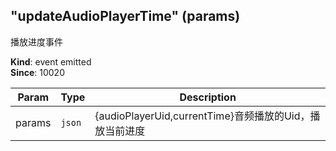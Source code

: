 <a name="module_miot/host/audio..AudioEvent.event_updateAudioPlayerTime"></a>

## "updateAudioPlayerTime" (params)
播放进度事件

**Kind**: event emitted  
**Since**: 10020  

| Param | Type | Description |
| --- | --- | --- |
| params | <code>json</code> | {audioPlayerUid,currentTime}音频播放的Uid，播放当前进度 |

